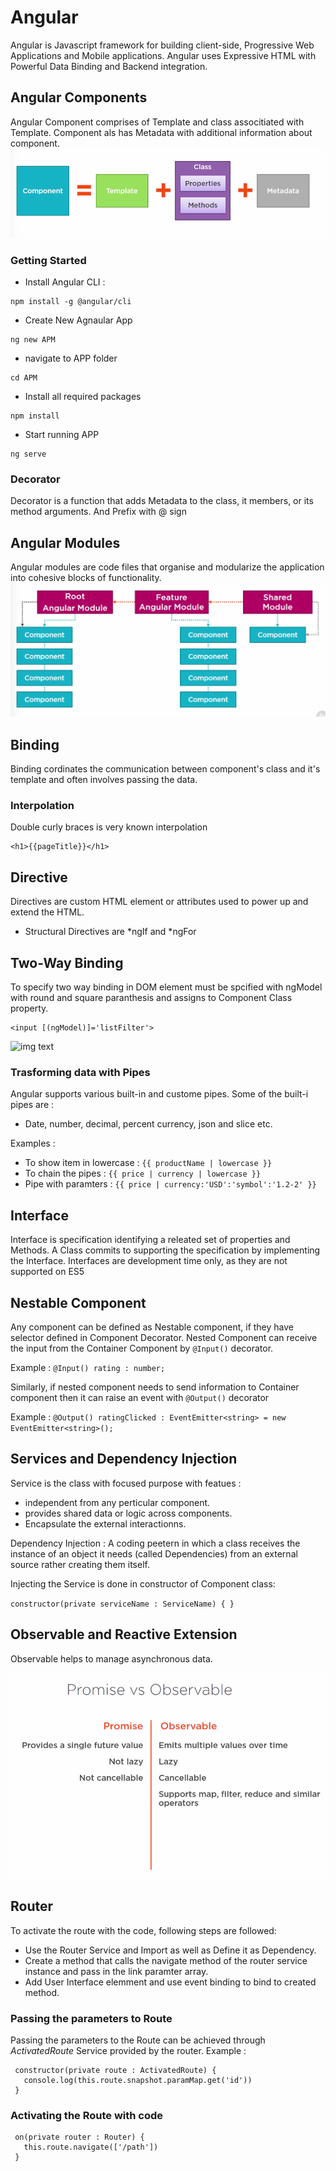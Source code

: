 # Angular
Angular is Javascript framework for building client-side, Progressive Web Applications and Mobile applications. Angular uses Expressive HTML with Powerful Data Binding and Backend integration.

## Angular Components

Angular Component comprises of Template and class associtiated with Template. Component als has Metadata with additional information about component.
![img text](https://github.com/milindchavan12/Angular/blob/master/Assets/AngularCompoent.png)


### Getting Started
- Install Angular CLI : 
```node
npm install -g @angular/cli
```
- Create New Agnaular App
```node
ng new APM
```
- navigate to APP folder
```node
cd APM
```
- Install all required packages
```node
npm install
```
- Start running APP
```node
ng serve
```

### Decorator 
Decorator is a function that adds Metadata to the class, it members, or its method arguments. And Prefix with @ sign

## Angular Modules
Angular modules are code files that organise and modularize the application into cohesive blocks of functionality. 
![img text](https://github.com/milindchavan12/Angular/blob/master/Assets/Modules.png)

## Binding
Binding cordinates the communication between component's class and it's template and often involves passing the data.

### Interpolation 
Double curly braces is very known interpolation

```node
<h1>{{pageTitle}}</h1>
```

## Directive
Directives are custom HTML element or attributes used to power up and extend the HTML.
- Structural Directives are *ngIf and *ngFor

## Two-Way Binding
To specify two way binding in DOM element must be spcified with ngModel with round and square paranthesis and assigns to Component Class property.

```node
<input [(ngModel)]='listFilter'>
```
![img text](https://pbs.twimg.com/media/DiA1748X4AILZzC.jpg)

### Trasforming data with Pipes
Angular supports various built-in and custome pipes. Some of the built-i pipes are :
- Date, number, decimal, percent currency, json and slice etc.

Examples :
- To show item in lowercase : `{{ productName | lowercase }}`
- To chain the pipes : `{{ price | currency | lowercase }}`
- Pipe with paramters : `{{ price | currency:'USD':'symbol':'1.2-2' }}`

## Interface
Interface is specification identifying a releated set of properties and Methods. A Class commits to supporting the specification by implementing the Interface. Interfaces are development time only, as they are not supported on ES5

## Nestable Component
Any component can be defined as Nestable component, if they have selector defined in Component Decorator. Nested Component can receive the input from the Container Component by `@Input()` decorator.

Example : `@Input() rating : number;`

Similarly, if nested component needs to send information to Container component then it can raise an event with `@Output()` decorator

Example : `@Output() ratingClicked : EventEmitter<string> = new EventEmitter<string>();`

## Services and Dependency Injection
Service is the class with focused purpose with featues :
 - independent from any perticular component.
 - provides shared data or logic across components.
 - Encapsulate the external interactionns.

Dependency Injection : A coding peetern in which a class receives the instance of an object it needs (called Dependencies) from an external source rather creating them itself.

Injecting the Service is done in constructor of Component class:

`constructor(private serviceName : ServiceName) {
 }
`

## Observable and Reactive Extension
Observable helps to manage asynchronous data.

![img text](https://github.com/milindchavan12/Angular/blob/master/Assets/promiseobserv.png)

## Router
To activate the route with the code, following steps are followed:
- Use the Router Service and Import as well as Define it as Dependency.
- Create a method that calls the navigate method of the router service instance and pass in the link paramter array.
- Add User Interface elemment and use event binding to bind to created method.

### Passing the parameters to Route
Passing the parameters to the Route can be achieved through *ActivatedRoute* Service provided by the router. 
Example :

```angular
 constructor(private route : ActivatedRoute) {
   console.log(this.route.snapshot.paramMap.get('id'))
 }
```
### Activating the Route with code
```angular
 on(private router : Router) {
   this.route.navigate(['/path'])
 }
```
